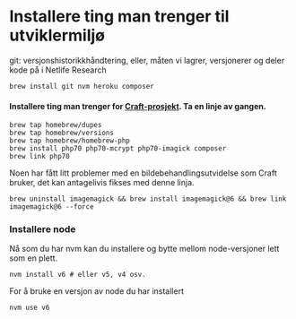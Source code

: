 # Installere ting man trenger til utviklermiljø

git: versjonshistorikkhåndtering, eller, måten vi lagrer, versjonerer og deler kode på i Netlife Research

```
brew install git nvm heroku composer
```

#### Installere ting man trenger for [Craft-prosjekt](https://github.com/netliferesearch/craft-starter#global-dependencies-for-the-starter-pack). Ta en linje av gangen.

```
brew tap homebrew/dupes
brew tap homebrew/versions
brew tap homebrew/homebrew-php
brew install php70 php70-mcrypt php70-imagick composer
brew link php70
```

Noen har fått litt problemer med en bildebehandlingsutvidelse som Craft bruker, det kan antagelivis fikses med denne linja.

```
brew uninstall imagemagick && brew install imagemagick@6 && brew link imagemagick@6 --force
```

### Installere node

Nå som du har nvm kan du installere og bytte mellom node-versjoner lett som en plett.

```
nvm install v6 # eller v5, v4 osv.
```

For å bruke en versjon av node du har installert

```
nvm use v6
```



